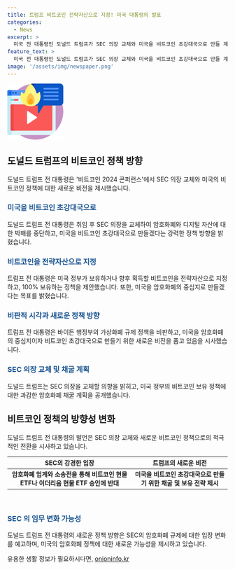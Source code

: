 ```yaml
---
title: 트럼프 비트코인 전략자산으로 지정! 미국 대통령의 발표
categories:
  - News
excerpt: >
  미국 전 대통령인 도널드 트럼프가 SEC 의장 교체와 미국을 비트코인 초강대국으로 만들 계획을 발표했습니다. 트럼프는 또한 취임 직후 반(反) 비트코인 입장을 밝혀온 SEC 의장 게리 겐슬러를 교체할 의도를 밝히며, 암호화폐 채굴과 미국의 전략자산으로 비트코인을 지정할 것이라고 설명했습니다. 이에 대해 트럼프는 바이든 행정부의 가상화폐 규제 정책을 비판하면서 SEC의 정책 전환을 강조했습니다.
feature_text: >
  미국 전 대통령인 도널드 트럼프가 SEC 의장 교체와 미국을 비트코인 초강대국으로 만들 계획을 발표했습니다. 트럼프는 또한 취임 직후 반(反) 비트코인 입장을 밝혀온 SEC 의장 게리 겐슬러를 교체할 의도를 밝히며, 암호화폐 채굴과 미국의 전략자산으로 비트코인을 지정할 것이라고 설명했습니다. 이에 대해 트럼프는 바이든 행정부의 가상화폐 규제 정책을 비판하면서 SEC의 정책 전환을 강조했습니다.
image: '/assets/img/newspaper.png'
---
```


<p><img src="/assets/img/news.png" alt="rentncar 속보" /></p>

<h2 data-ke-size="size26">도널드 트럼프의 비트코인 정책 방향</h2>

<p data-ke-size="size16">도널드 트럼프 전 대통령은 '비트코인 2024 콘퍼런스'에서 SEC 의장 교체와 미국의 비트코인 정책에 대한 새로운 비전을 제시했습니다.</p>

<h3><b><span style="color: #1a5490;">미국을 비트코인 초강대국으로</span></b></h3>

<p data-ke-size="size16">도널드 트럼프 전 대통령은 취임 후 SEC 의장을 교체하여 암호화폐와 디지털 자산에 대한 박해를 중단하고, 미국을 비트코인 초강대국으로 만들겠다는 강력한 정책 방향을 밝혔습니다.</p>

<h3><b><span style="color: #1a5490;">비트코인을 전략자산으로 지정</span></b></h3>

<p data-ke-size="size16">트럼프 전 대통령은 미국 정부가 보유하거나 향후 획득할 비트코인을 전략자산으로 지정하고, 100% 보유하는 정책을 제안했습니다. 또한, 미국을 암호화폐의 중심지로 만들겠다는 목표를 밝혔습니다.</p>

<h3><b><span style="color: #1a5490;">비판적 시각과 새로운 정책 방향</span></b></h3>

<p data-ke-size="size16">트럼프 전 대통령은 바이든 행정부의 가상화폐 규제 정책을 비판하고, 미국을 암호화폐의 중심지이자 비트코인 초강대국으로 만들기 위한 새로운 비전을 품고 있음을 시사했습니다.</p>

<h3><b><span style="color: #1a5490;">SEC 의장 교체 및 채굴 계획</span></b></h3>

<p data-ke-size="size16">도널드 트럼프는 SEC 의장을 교체할 의향을 밝히고, 미국 정부의 비트코인 보유 정책에 대한 과감한 암호화폐 채굴 계획을 공개했습니다.</p>

<h2 data-ke-size="size26">비트코인 정책의 방향성 변화</h2>

<p data-ke-size="size16">도널드 트럼프 전 대통령의 발언은 SEC 의장 교체와 새로운 비트코인 정책으로의 적극적인 전환을 시사하고 있습니다.</p>

<table>
    <thead>
        <tr>
            <th style="text-align: center;">SEC의 강경한 입장</th>
            <th style="text-align: center;">트럼프의 새로운 비전</th>
        </tr>
    </thead>
    <tbody>
        <tr>
            <td style="text-align: center; height: 17px;"><b>암호화폐 업계와 소송전을 통해 비트코인 현물 ETF나 이더리움 현물 ETF 승인에 반대</b></td>
            <td style="text-align: center; height: 17px;"><b>미국을 비트코인 초강대국으로 만들기 위한 채굴 및 보유 전략 제시</b></td>
        </tr>
    </tbody>
</table>

<p data-ke-size="size16">&nbsp;</p>

<h3><b><span style="color: #1a5490;">SEC 의 임무 변화 가능성</span></b></h3>

<p data-ke-size="size16">도널드 트럼프 전 대통령의 새로운 정책 방향은 SEC의 암호화폐 규제에 대한 입장 변화를 예고하며, 미국의 암호화폐 정책에 대한 새로운 가능성을 제시하고 있습니다.</p>
유용한 생활 정보가 필요하시다면, <a href="https://onioninfo.kr" rel="dofollow">onioninfo.kr</a>


